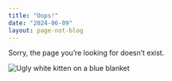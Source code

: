 ```yaml
---
title: "Oops!"
date: "2024-06-09"
layout: page-not-blog
---
```


Sorry, the page you’re looking for doesn’t exist.

![Ugly white kitten on a blue blanket](/img/404.png)
